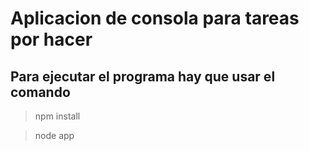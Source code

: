 # Aplicacion de consola para tareas por hacer
## Para ejecutar el programa hay que usar el comando

> npm install

> node app